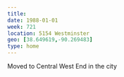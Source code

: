 ```yaml
---
title:
date: 1988-01-01
week: 721
location: 5154 Westminster
geo: [38.649619,-90.269483]
type: home
---
```


Moved to Central West End in the city

